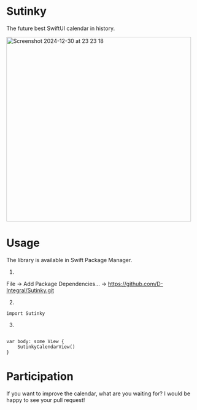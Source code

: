 # Sutinky
The future best SwiftUI calendar in history.

<img width="481" alt="Screenshot 2024-12-30 at 23 23 18" src="https://github.com/user-attachments/assets/864fbe3c-5b2c-4020-ae7e-d9dac19f385c" />

# Usage

The library is available in Swift Package Manager.

1)
File -> Add Package Dependencies... -> https://github.com/D-Integral/Sutinky.git

2)
<code>import Sutinky</code>

3)
<code>
var body: some View {
    SutinkyCalendarView()
}
</code>

# Participation

If you want to improve the calendar, what are you waiting for? I would be happy to see your pull request!
